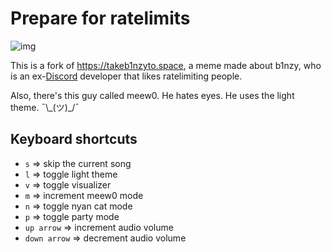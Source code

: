 # Prepare for ratelimits

![img](https://owo.whats-th.is/4rAESqy.png)

This is a fork of https://takeb1nzyto.space, a meme made about b1nzy, who is an ex-[Discord](https://discordapp.com) developer that likes ratelimiting people.

Also, there's this guy called meew0. He hates eyes. He uses the light theme. ¯\\\_(ツ)_/¯

## Keyboard shortcuts

- `s` => skip the current song
- `l` => toggle light theme
- `v` => toggle visualizer
- `m` => increment meew0 mode
- `n` => toggle nyan cat mode
- `p` => toggle party mode
- `up arrow` => increment audio volume
- `down arrow` => decrement  audio volume
